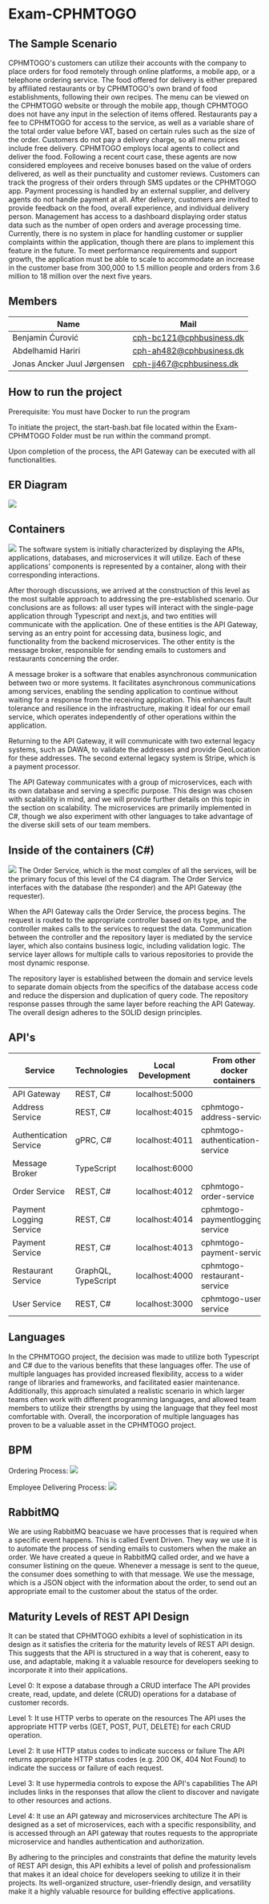 # Exam-CPHMTOGO

## The Sample Scenario
CPHMTOGO's customers can utilize their accounts with the company to place orders for food remotely through online platforms, a mobile app, or a telephone ordering service. The food offered for delivery is either prepared by affiliated restaurants or by CPHMTOGO's own brand of food establishments, following their own recipes. The menu can be viewed on the CPHMTOGO website or through the mobile app, though CPHMTOGO does not have any input in the selection of items offered. Restaurants pay a fee to CPHMTOGO for access to the service, as well as a variable share of the total order value before VAT, based on certain rules such as the size of the order. Customers do not pay a delivery charge, so all menu prices include free delivery. CPHMTOGO employs local agents to collect and deliver the food. Following a recent court case, these agents are now considered employees and receive bonuses based on the value of orders delivered, as well as their punctuality and customer reviews. Customers can track the progress of their orders through SMS updates or the CPHMTOGO app. Payment processing is handled by an external supplier, and delivery agents do not handle payment at all. After delivery, customers are invited to provide feedback on the food, overall experience, and individual delivery person. Management has access to a dashboard displaying order status data such as the number of open orders and average processing time. Currently, there is no system in place for handling customer or supplier complaints within the application, though there are plans to implement this feature in the future. To meet performance requirements and support growth, the application must be able to scale to accommodate an increase in the customer base from 300,000 to 1.5 million people and orders from 3.6 million to 18 million over the next five years.


## Members
| Name                        | Mail                     |
|-----------------------------|--------------------------|
| Benjamin Ćurović            | cph-bc121@cphbusiness.dk |
| Abdelhamid Hariri           | cph-ah482@cphbusiness.dk |
| Jonas Ancker Juul Jørgensen | cph-jj467@cphbusiness.dk                         |

## How to run the project
Prerequisite:
You must have Docker to run the program

To initiate the project, the start-bash.bat file located within the Exam-CPHMTOGO Folder must be run within the command prompt.

Upon completion of the process, the API Gateway can be executed with all functionalities.

## ER Diagram
![](https://raw.githubusercontent.com/Abed01-lab/prisma-erd/b9fb5f2de610b67b6c673ad1b352c69996e4f22b/prisma/ERD.svg)

## Containers
![](https://i.imgur.com/HVHJu8W.png)
The software system is initially characterized by displaying the APIs, applications, databases, and microservices it will utilize. Each of these applications' components is represented by a container, along with their corresponding interactions.

After thorough discussions, we arrived at the construction of this level as the most suitable approach to addressing the pre-established scenario. Our conclusions are as follows: all user types will interact with the single-page application through Typescript and next.js, and two entities will communicate with the application. 
One of these entities is the API Gateway, serving as an entry point for accessing data, business logic, and functionality from the backend microservices. The other entity is the message broker, responsible for sending emails to customers and restaurants concerning the order.

A message broker is a software that enables asynchronous communication between two or more systems. It facilitates asynchronous communications among services, enabling the sending application to continue without waiting for a response from the receiving application. This enhances fault tolerance and resilience in the infrastructure, making it ideal for our email service, which operates independently of other operations within the application.

Returning to the API Gateway, it will communicate with two external legacy systems, such as DAWA, to validate the addresses and provide GeoLocation for these addresses. The second external legacy system is Stripe, which is a payment processor.

The API Gateway communicates with a group of microservices, each with its own database and serving a specific purpose. This design was chosen with scalability in mind, and we will provide further details on this topic in the section on scalability. The microservices are primarily implemented in C#, though we also experiment with other languages to take advantage of the diverse skill sets of our team members.

## Inside of the containers (C#)
![](https://i.imgur.com/BIjUiK7.png)
The Order Service, which is the most complex of all the services, will be the primary focus of this level of the C4 diagram. The Order Service interfaces with the database (the responder) and the API Gateway (the requester). 

When the API Gateway calls the Order Service, the process begins. The request is routed to the appropriate controller based on its type, and the controller makes calls to the services to request the data. Communication between the controller and the repository layer is mediated by the service layer, which also contains business logic, including validation logic. The service layer allows for multiple calls to various repositories to provide the most dynamic response. 

The repository layer is established between the domain and service levels to separate domain objects from the specifics of the database access code and reduce the dispersion and duplication of query code. 
The repository response passes through the same layer before reaching the API Gateway. The overall design adheres to the SOLID design principles.


## API's
| Service                 | Technologies        | Local Development | From other docker containers        |
|-------------------------|---------------------|-------------------|-------------------------------------|
| API Gateway             | REST, C#            | localhost:5000    |                                     |
| Address Service         | REST, C#            | localhost:4015    |  cphmtogo-address-service           |
| Authentication Service  | gPRC, C#            | localhost:4011    |  cphmtogo-authentication-service    |
| Message Broker          | TypeScript          | localhost:6000    |                                     |
| Order Service           | REST, C#            | localhost:4012    |  cphmtogo-order-service             |
| Payment Logging Service | REST, C#            | localhost:4014    |  cphmtogo-paymentlogging-service    |
| Payment Service         | REST, C#            | localhost:4013    |  cphmtogo-payment-service           |
| Restaurant Service      | GraphQL, TypeScript | localhost:4000    |  cphmtogo-restaurant-service        |
| User Service            | REST, C#            | localhost:3000    |  cphmtogo-user-service              |

## Languages
In the CPHMTOGO project, the decision was made to utilize both Typescript and C# due to the various benefits that these languages offer. The use of multiple languages has provided increased flexibility, access to a wider range of libraries and frameworks, and facilitated easier maintenance. Additionally, this approach simulated a realistic scenario in which larger teams often work with different programming languages, and allowed team members to utilize their strengths by using the language that they feel most comfortable with. Overall, the incorporation of multiple languages has proven to be a valuable asset in the CPHMTOGO project.

## BPM
Ordering Process:
![](https://github.com/Benjo6/Exam-CPHMTOGO/blob/main/BPM/OrderBPM.png)

Employee Delivering Process:
![](https://github.com/Benjo6/Exam-CPHMTOGO/blob/main/BPM/DeliveringProcess.png)

## RabbitMQ

We are using RabbitMQ beacuase we have processes that is required when a specific event happens. This is called Event Driven. They way we use it is to automate the process of sending emails to customers when the make an order. We have created a queue in RabbitMQ called order, and we have a consumer listining on the queue. Whenever a message is sent to the queue, the consumer does something to with that message. We use the message, which is a JSON object with the information about the order, to send out an appropriate email to the customer about the status of the order.
 
## Maturity Levels of REST API Design
It can be stated that CPHMTOGO exhibits a level of sophistication in its design as it satisfies the criteria for the maturity levels of REST API design. This suggests that the API is structured in a way that is coherent, easy to use, and adaptable, making it a valuable resource for developers seeking to incorporate it into their applications.

Level 0: It expose a database through a CRUD interface
The API provides create, read, update, and delete (CRUD) operations for a database of customer records.

Level 1: It use HTTP verbs to operate on the resources
The API uses the appropriate HTTP verbs (GET, POST, PUT, DELETE) for each CRUD operation.

Level 2: It use HTTP status codes to indicate success or failure
The API returns appropriate HTTP status codes (e.g. 200 OK, 404 Not Found) to indicate the success or failure of each request.

Level 3: It use hypermedia controls to expose the API's capabilities
The API includes links in the responses that allow the client to discover and navigate to other resources and actions.

Level 4: It use an API gateway and microservices architecture
The API is designed as a set of microservices, each with a specific responsibility, and is accessed through an API gateway that routes requests to the appropriate microservice and handles authentication and authorization.

By adhering to the principles and constraints that define the maturity levels of REST API design, this API exhibits a level of polish and professionalism that makes it an ideal choice for developers seeking to utilize it in their projects. Its well-organized structure, user-friendly design, and versatility make it a highly valuable resource for building effective applications.







